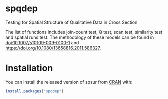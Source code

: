 # spqdep
Testing for Spatial Structure of Qualitative Data in Cross Section

The list of functions includes join-count test, Q test, scan test, similarity test and spatial runs test. The methodology of these models can be found in <doi:10.1007/s10109-009-0100-1> and https://doi.org/10.1080/13658816.2011.586327.

# Installation

You can install the released version of spsur from
[CRAN](https://CRAN.R-project.org) with:

``` r
install.packages("spqdep")
